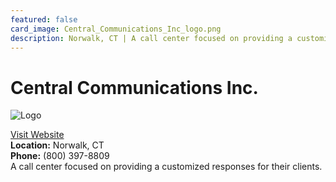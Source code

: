 ```yaml
---
featured: false
card_image: Central_Communications_Inc_logo.png
description: Norwalk, CT | A call center focused on providing a customized responses for their clients. 
---
```


# Central Communications Inc.
<img src="Central_Communications_Inc_logo.png" alt="Logo" style="max-width: 200px; height: auto;">

<a href="https://ccianswers.com">Visit Website</a>  
**Location:** Norwalk, CT  
**Phone:** (800) 397-8809 <br>
A call center focused on providing a customized responses for their clients. 
